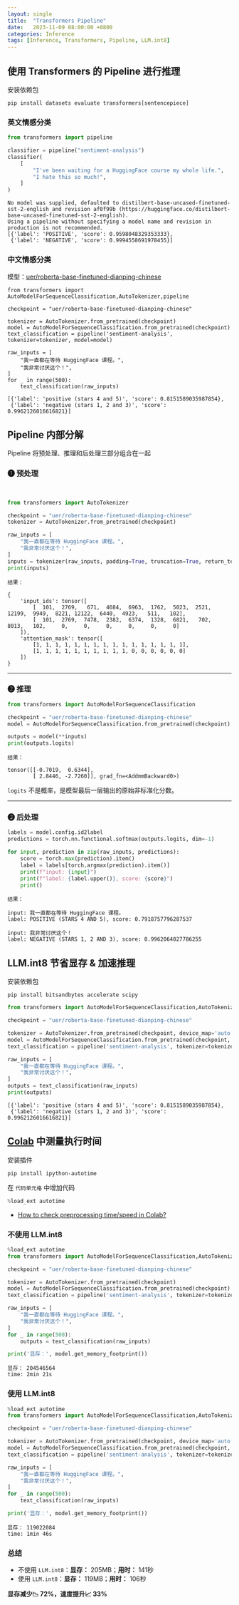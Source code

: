 ```yaml
---
layout: single
title:  "Transformers Pipeline"
date:   2023-11-09 08:00:00 +0800
categories: Inference
tags: [Inference, Transformers, Pipeline, LLM.int8]
---
```


## 使用 Transformers 的 Pipeline 进行推理
安装依赖包

```shell
pip install datasets evaluate transformers[sentencepiece]
```

### 英文情感分类
```py
from transformers import pipeline

classifier = pipeline("sentiment-analysis")
classifier(
    [
        "I've been waiting for a HuggingFace course my whole life.",
        "I hate this so much!",
    ]
)
```

```shell
No model was supplied, defaulted to distilbert-base-uncased-finetuned-sst-2-english and revision af0f99b (https://huggingface.co/distilbert-base-uncased-finetuned-sst-2-english).
Using a pipeline without specifying a model name and revision in production is not recommended.
[{'label': 'POSITIVE', 'score': 0.9598048329353333},
 {'label': 'NEGATIVE', 'score': 0.9994558691978455}]
```

### 中文情感分类

模型：[uer/roberta-base-finetuned-dianping-chinese](https://huggingface.co/uer/roberta-base-finetuned-dianping-chinese)

```shell
from transformers import AutoModelForSequenceClassification,AutoTokenizer,pipeline

checkpoint = "uer/roberta-base-finetuned-dianping-chinese"

tokenizer = AutoTokenizer.from_pretrained(checkpoint)
model = AutoModelForSequenceClassification.from_pretrained(checkpoint)
text_classification = pipeline('sentiment-analysis', tokenizer=tokenizer, model=model)

raw_inputs = [
    "我一直都在等待 HuggingFace 课程。",
    "我非常讨厌这个！",
]
for _ in range(500):
    text_classification(raw_inputs)
```

```shell
[{'label': 'positive (stars 4 and 5)', 'score': 0.8151589035987854},
 {'label': 'negative (stars 1, 2 and 3)', 'score': 0.9962126016616821}]
```

## Pipeline 内部分解

Pipeline 将预处理、推理和后处理三部分组合在一起

### ❶ 预处理
<br>

```py
from transformers import AutoTokenizer

checkpoint = "uer/roberta-base-finetuned-dianping-chinese"
tokenizer = AutoTokenizer.from_pretrained(checkpoint)

raw_inputs = [
    "我一直都在等待 HuggingFace 课程。",
    "我非常讨厌这个！",
]
inputs = tokenizer(raw_inputs, padding=True, truncation=True, return_tensors="pt")
print(inputs)
```

`结果：`
```
{
    'input_ids': tensor([
        [  101,  2769,   671,  4684,  6963,  1762,  5023,  2521, 12199,  9949,  8221, 12122,  6440,  4923,   511,   102],
        [  101,  2769,  7478,  2382,  6374,  1328,  6821,   702,  8013,   102,     0,     0,     0,     0,     0,     0]
    ]), 
    'attention_mask': tensor([
        [1, 1, 1, 1, 1, 1, 1, 1, 1, 1, 1, 1, 1, 1, 1, 1],
        [1, 1, 1, 1, 1, 1, 1, 1, 1, 1, 0, 0, 0, 0, 0, 0]
    ])
}
```

<!--_footer: '[uer/roberta-base-finetuned-dianping-chinese](https://huggingface.co/uer/roberta-base-finetuned-dianping-chinese)'-->

---

### ❷ 推理

```py
from transformers import AutoModelForSequenceClassification

checkpoint = "uer/roberta-base-finetuned-dianping-chinese"
model = AutoModelForSequenceClassification.from_pretrained(checkpoint)

outputs = model(**inputs)
print(outputs.logits)
```

`结果：`
```
tensor([[-0.7019,  0.6344],
        [ 2.8446, -2.7260]], grad_fn=<AddmmBackward0>)
```

`logits` 不是概率，是模型最后一层输出的原始非标准化分数。

<!--_footer: '[uer/roberta-base-finetuned-dianping-chinese](https://huggingface.co/uer/roberta-base-finetuned-dianping-chinese)'-->

---

### ❸ 后处理

```py
labels = model.config.id2label
predictions = torch.nn.functional.softmax(outputs.logits, dim=-1)

for input, prediction in zip(raw_inputs, predictions):
    score = torch.max(prediction).item()
    label = labels[torch.argmax(prediction).item()]
    print(f"input: {input}")
    print(f"label: {label.upper()}, score: {score}")
    print()
```

`结果：`
```
input: 我一直都在等待 HuggingFace 课程。
label: POSITIVE (STARS 4 AND 5), score: 0.7918757796287537

input: 我非常讨厌这个！
label: NEGATIVE (STARS 1, 2 AND 3), score: 0.9962064027786255
```


## LLM.int8 节省显存 & 加速推理
安装依赖包

```shell
pip install bitsandbytes accelerate scipy
```

```py
from transformers import AutoModelForSequenceClassification,AutoTokenizer,pipeline

checkpoint = "uer/roberta-base-finetuned-dianping-chinese"

tokenizer = AutoTokenizer.from_pretrained(checkpoint, device_map='auto', load_in_8bit=True)
model = AutoModelForSequenceClassification.from_pretrained(checkpoint, load_in_8bit=True)
text_classification = pipeline('sentiment-analysis', tokenizer=tokenizer, model=model)

raw_inputs = [
    "我一直都在等待 HuggingFace 课程。",
    "我非常讨厌这个！",
]
outputs = text_classification(raw_inputs)
print(outputs)
```

```shell
[{'label': 'positive (stars 4 and 5)', 'score': 0.8151589035987854}, 
 {'label': 'negative (stars 1, 2 and 3)', 'score': 0.9962126016616821}]
```


## [Colab](https://colab.research.google.com/) 中测量执行时间

安装插件

```shell
pip install ipython-autotime
```

在 `代码单元格` 中增加代码

```py
%load_ext autotime
```

* [How to check preprocessing time/speed in Colab?](https://stackoverflow.com/questions/63193743/how-to-check-preprocessing-time-speed-in-colab)

### 不使用 LLM.int8

```py
%load_ext autotime
from transformers import AutoModelForSequenceClassification,AutoTokenizer,pipeline

checkpoint = "uer/roberta-base-finetuned-dianping-chinese"

tokenizer = AutoTokenizer.from_pretrained(checkpoint)
model = AutoModelForSequenceClassification.from_pretrained(checkpoint)
text_classification = pipeline('sentiment-analysis', tokenizer=tokenizer, model=model)

raw_inputs = [
    "我一直都在等待 HuggingFace 课程。",
    "我非常讨厌这个！",
]
for _ in range(500):
    outputs = text_classification(raw_inputs)

print('显存：', model.get_memory_footprint())
```
```
显存： 204546564
time: 2min 21s
```

### 使用 LLM.int8

```py
%load_ext autotime
from transformers import AutoModelForSequenceClassification,AutoTokenizer,pipeline

checkpoint = "uer/roberta-base-finetuned-dianping-chinese"

tokenizer = AutoTokenizer.from_pretrained(checkpoint, device_map='auto', load_in_8bit=True)
model = AutoModelForSequenceClassification.from_pretrained(checkpoint, load_in_8bit=True)
text_classification = pipeline('sentiment-analysis', tokenizer=tokenizer, model=model)

raw_inputs = [
    "我一直都在等待 HuggingFace 课程。",
    "我非常讨厌这个！",
]
for _ in range(500):
    text_classification(raw_inputs)

print('显存：', model.get_memory_footprint())
```
```
显存： 119022084
time: 1min 46s
```

### 总结
* 不使用 `LLM.int8`：**显存：** 205MB；**用时：** 141秒
* 使用 `LLM.int8`：**显存：** 119MB；**用时：** 106秒

**显存减少📉 72%，速度提升📈 33%**
